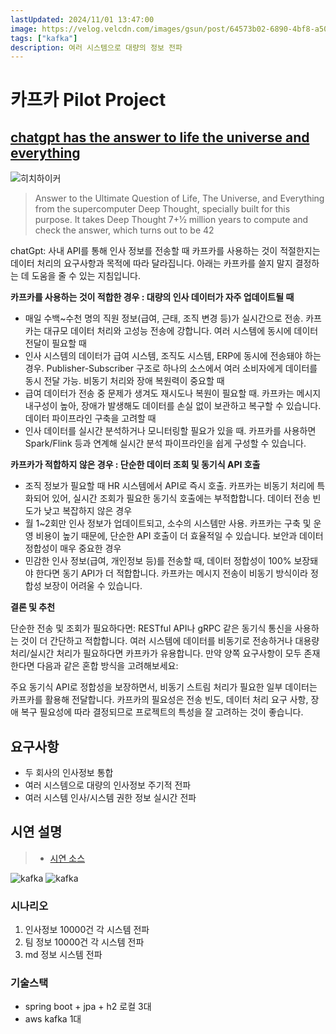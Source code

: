 ```yaml
---
lastUpdated: 2024/11/01 13:47:00
image: https://velog.velcdn.com/images/gsun/post/64573b02-6890-4bf8-a50c-91210e6c9063/image.png
tags: ["kafka"]
description: 여러 시스템으로 대량의 정보 전파
---
```


# 카프카 Pilot Project

## [chatgpt has the answer to life the universe and everything](https://shellypalmer.com/2023/01/chatgpt-has-the-answer-to-life-the-universe-and-everything/)

![히치하이커](https://media.shellypalmer.com/wp-content/images/2023/01/deep-thought.jpg)

> Answer to the Ultimate Question of Life, The Universe, and Everything from the supercomputer Deep Thought, specially built for this purpose. It takes Deep Thought 7+1⁄2 million years to compute and check the answer, which turns out to be 42

chatGpt: 사내 API를 통해 인사 정보를 전송할 때 카프카를 사용하는 것이 적절한지는 데이터 처리의 요구사항과 목적에 따라 달라집니다.
아래는 카프카를 쓸지 말지 결정하는 데 도움을 줄 수 있는 지침입니다.

**카프카를 사용하는 것이 적합한 경우 : 대량의 인사 데이터가 자주 업데이트될 때**

- 매일 수백~수천 명의 직원 정보(급여, 근태, 조직 변경 등)가 실시간으로 전송.
카프카는 대규모 데이터 처리와 고성능 전송에 강합니다.
여러 시스템에 동시에 데이터 전달이 필요할 때
- 인사 시스템의 데이터가 급여 시스템, 조직도 시스템, ERP에 동시에 전송돼야 하는 경우.
Publisher-Subscriber 구조로 하나의 소스에서 여러 소비자에게 데이터를 동시 전달 가능.
비동기 처리와 장애 복원력이 중요할 때
- 급여 데이터가 전송 중 문제가 생겨도 재시도나 복원이 필요할 때.
카프카는 메시지 내구성이 높아, 장애가 발생해도 데이터를 손실 없이 보관하고 복구할 수 있습니다.
데이터 파이프라인 구축을 고려할 때
- 인사 데이터를 실시간 분석하거나 모니터링할 필요가 있을 때.
카프카를 사용하면 Spark/Flink 등과 연계해 실시간 분석 파이프라인을 쉽게 구성할 수 있습니다.

**카프카가 적합하지 않은 경우 : 단순한 데이터 조회 및 동기식 API 호출**

- 조직 정보가 필요할 때 HR 시스템에서 API로 즉시 호출.
카프카는 비동기 처리에 특화되어 있어, 실시간 조회가 필요한 동기식 호출에는 부적합합니다.
데이터 전송 빈도가 낮고 복잡하지 않은 경우
- 월 1~2회만 인사 정보가 업데이트되고, 소수의 시스템만 사용.
카프카는 구축 및 운영 비용이 높기 때문에, 단순한 API 호출이 더 효율적일 수 있습니다.
보안과 데이터 정합성이 매우 중요한 경우
- 민감한 인사 정보(급여, 개인정보 등)를 전송할 때, 데이터 정합성이 100% 보장돼야 한다면 동기 API가 더 적합합니다.
카프카는 메시지 전송이 비동기 방식이라 정합성 보장이 어려울 수 있습니다.

**결론 및 추천**

단순한 전송 및 조회가 필요하다면: RESTful API나 gRPC 같은 동기식 통신을 사용하는 것이 더 간단하고 적합합니다.
여러 시스템에 데이터를 비동기로 전송하거나 대용량 처리/실시간 처리가 필요하다면 카프카가 유용합니다.
만약 양쪽 요구사항이 모두 존재한다면 다음과 같은 혼합 방식을 고려해보세요:

주요 동기식 API로 정합성을 보장하면서, 비동기 스트림 처리가 필요한 일부 데이터는 카프카를 활용해 전달합니다.
카프카의 필요성은 전송 빈도, 데이터 처리 요구 사항, 장애 복구 필요성에 따라 결정되므로 프로젝트의 특성을 잘 고려하는 것이 좋습니다.

<!-- [최최최종 PPT](https://docs.google.com/presentation/d/1fzvnjjhByDd0rYhr4DKLN7qyY-_HcZN_/edit?usp=drive_link&ouid=101205770932388491585&rtpof=true&sd=true) -->


## 요구사항
- 두 회사의 인사정보 통합
- 여러 시스템으로 대량의 인사정보 주기적 전파
- 여러 시스템 인사/시스템 권한 정보 실시간 전파

## 시연 설명

> - [시연 소스](https://github.com/LEEKYOUNGHWA/kafka-soa/tree/main)

![kafka](~@image/2024/kafka/20.png)
![kafka](~@image/2024/kafka/21.png)

### 시나리오
1. 인사정보 10000건 각 시스템 전파
2. 팀 정보 10000건 각 시스템 전파
3. md 정보 시스템 전파

### 기술스택
- spring boot + jpa + h2 로컬 3대
- aws kafka 1대
